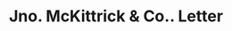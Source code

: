 ---
doi: 10.7916/D82C091M
date_other: '1870'
date_other_textual: 1870-1879
form: correspondence
genre:
- Letters (correspondence)
name:
- Jno. McKittrick & Co.
object_in_context_url: https://biggert.cul.columbia.edu/items/view/ave_biggert_00711
subject_hierarchical_geographic:
- St. Louis, Missouri, United States
subject_name:
- Jno. McKittrick & Co.
title: Jno. McKittrick & Co.. Letter
sort_title: Jno. McKittrick & Co.. Letter
call_number: ave_biggert_00711
coordinates:
- 38.62722222222222,-90.19777777777779
pid: ave_biggert_00711
identifiers: ave_biggert_00711
thumbnail: false
permalink: /biggert/ave_biggert_00711/
layout: iiif-image-page
---